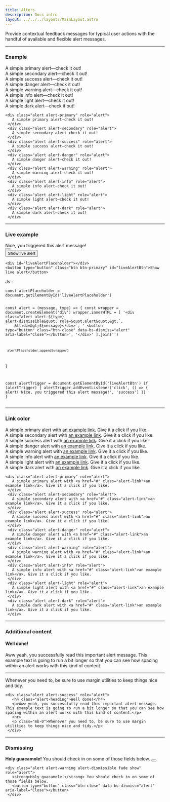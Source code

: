 ```yaml
---
title: Alters
description: Docs intro
layout: ../../../layouts/MainLayout.astro
---
```


<p>
 Provide contextual feedback messages for typical user actions with the handful of available and flexible alert
 messages.
</p>
<hr>

### Example
<div class="card">
 <div class="card-body">
  <div class="alert alert-primary" role="alert">
   A simple primary alert—check it out!
  </div>
  <div class="alert alert-secondary" role="alert">
   A simple secondary alert—check it out!
  </div>
  <div class="alert alert-success" role="alert">
   A simple success alert—check it out!
  </div>
  <div class="alert alert-danger" role="alert">
   A simple danger alert—check it out!
  </div>
  <div class="alert alert-warning" role="alert">
   A simple warning alert—check it out!
  </div>
  <div class="alert alert-info" role="alert">
   A simple info alert—check it out!
  </div>
  <div class="alert alert-light" role="alert">
   A simple light alert—check it out!
  </div>
  <div class="alert alert-dark" role="alert">
   A simple dark alert—check it out!
  </div>
 </div>
 <div class="card-footer">
  <pre><code class="language-html">&lt;div class=&quot;alert alert-primary&quot; role=&quot;alert&quot;&gt;
   A simple primary alert&#x2014;check it out!
 &lt;/div&gt;
 &lt;div class=&quot;alert alert-secondary&quot; role=&quot;alert&quot;&gt;
   A simple secondary alert&#x2014;check it out!
 &lt;/div&gt;
 &lt;div class=&quot;alert alert-success&quot; role=&quot;alert&quot;&gt;
   A simple success alert&#x2014;check it out!
 &lt;/div&gt;
 &lt;div class=&quot;alert alert-danger&quot; role=&quot;alert&quot;&gt;
   A simple danger alert&#x2014;check it out!
 &lt;/div&gt;
 &lt;div class=&quot;alert alert-warning&quot; role=&quot;alert&quot;&gt;
   A simple warning alert&#x2014;check it out!
 &lt;/div&gt;
 &lt;div class=&quot;alert alert-info&quot; role=&quot;alert&quot;&gt;
   A simple info alert&#x2014;check it out!
 &lt;/div&gt;
 &lt;div class=&quot;alert alert-light&quot; role=&quot;alert&quot;&gt;
   A simple light alert&#x2014;check it out!
 &lt;/div&gt;
 &lt;div class=&quot;alert alert-dark&quot; role=&quot;alert&quot;&gt;
   A simple dark alert&#x2014;check it out!
 &lt;/div&gt;</code></pre>
 </div>
</div>
<hr>

### Live example
<div class="card">
 <div class="card-body">
  <div id="liveAlertPlaceholder">
   <div>
    <div class="alert alert-success alert-dismissible" role="alert">
     <div>Nice, you triggered this alert message!</div> <button type="button" class="btn-close" data-bs-dismiss="alert"
      aria-label="Close"></button>
    </div>
   </div>
  </div>
  <button type="button" class="btn btn-primary" id="liveAlertBtn">Show live alert</button>
 </div>
 <div class="card-footer">
  <pre><code class="language-html">&lt;div id=&quot;liveAlertPlaceholder&quot;&gt;&lt;/div&gt;
&lt;button type=&quot;button&quot; class=&quot;btn btn-primary&quot; id=&quot;liveAlertBtn&quot;&gt;Show live alert&lt;/button&gt;</code></pre>
 </div>
</div>
<p>
 Js :
</p>
<div class="card">
 <div class="card-footer">
  <pre><code class="language-html">const alertPlaceholder = document.getElementById('liveAlertPlaceholder')

   const alert = (message, type) =&gt; {
     const wrapper = document.createElement('div')
     wrapper.innerHTML = [
       '&lt;div class=&quot;alert alert-${type} alert-dismissible&quot; role=&quot;alert&quot;&gt;`,
       `   &lt;div&gt;${message}&lt;/div&gt;`,
       '   &lt;button type=&quot;button&quot; class=&quot;btn-close&quot; data-bs-dismiss=&quot;alert&quot; aria-label=&quot;Close&quot;&gt;&lt;/button&gt;',
       '&lt;/div&gt;'
     ].join('')
   
     alertPlaceholder.append(wrapper)
   }
   
   const alertTrigger = document.getElementById('liveAlertBtn')
   if (alertTrigger) {
     alertTrigger.addEventListener('click', () =&gt; {
       alert('Nice, you triggered this alert message!', 'success')
     })
   }</code></pre>
 </div>
</div>
<hr>

### Link color
<div class="card">
 <div class="card-body">
  <div class="alert alert-primary" role="alert">
   A simple primary alert with <a href="#" class="alert-link">an example link</a>. Give it a click if you like.
  </div>
  <div class="alert alert-secondary" role="alert">
   A simple secondary alert with <a href="#" class="alert-link">an example link</a>. Give it a click if you like.
  </div>
  <div class="alert alert-success" role="alert">
   A simple success alert with <a href="#" class="alert-link">an example link</a>. Give it a click if you like.
  </div>
  <div class="alert alert-danger" role="alert">
   A simple danger alert with <a href="#" class="alert-link">an example link</a>. Give it a click if you like.
  </div>
  <div class="alert alert-warning" role="alert">
   A simple warning alert with <a href="#" class="alert-link">an example link</a>. Give it a click if you like.
  </div>
  <div class="alert alert-info" role="alert">
   A simple info alert with <a href="#" class="alert-link">an example link</a>. Give it a click if you like.
  </div>
  <div class="alert alert-light" role="alert">
   A simple light alert with <a href="#" class="alert-link">an example link</a>. Give it a click if you like.
  </div>
  <div class="alert alert-dark" role="alert">
   A simple dark alert with <a href="#" class="alert-link">an example link</a>. Give it a click if you like.
  </div>
 </div>
 <div class="card-footer">
  <pre><code class="language-html">&lt;div class=&quot;alert alert-primary&quot; role=&quot;alert&quot;&gt;
   A simple primary alert with &lt;a href=&quot;#&quot; class=&quot;alert-link&quot;&gt;an example link&lt;/a&gt;. Give it a click if you like.
 &lt;/div&gt;
 &lt;div class=&quot;alert alert-secondary&quot; role=&quot;alert&quot;&gt;
   A simple secondary alert with &lt;a href=&quot;#&quot; class=&quot;alert-link&quot;&gt;an example link&lt;/a&gt;. Give it a click if you like.
 &lt;/div&gt;
 &lt;div class=&quot;alert alert-success&quot; role=&quot;alert&quot;&gt;
   A simple success alert with &lt;a href=&quot;#&quot; class=&quot;alert-link&quot;&gt;an example link&lt;/a&gt;. Give it a click if you like.
 &lt;/div&gt;
 &lt;div class=&quot;alert alert-danger&quot; role=&quot;alert&quot;&gt;
   A simple danger alert with &lt;a href=&quot;#&quot; class=&quot;alert-link&quot;&gt;an example link&lt;/a&gt;. Give it a click if you like.
 &lt;/div&gt;
 &lt;div class=&quot;alert alert-warning&quot; role=&quot;alert&quot;&gt;
   A simple warning alert with &lt;a href=&quot;#&quot; class=&quot;alert-link&quot;&gt;an example link&lt;/a&gt;. Give it a click if you like.
 &lt;/div&gt;
 &lt;div class=&quot;alert alert-info&quot; role=&quot;alert&quot;&gt;
   A simple info alert with &lt;a href=&quot;#&quot; class=&quot;alert-link&quot;&gt;an example link&lt;/a&gt;. Give it a click if you like.
 &lt;/div&gt;
 &lt;div class=&quot;alert alert-light&quot; role=&quot;alert&quot;&gt;
   A simple light alert with &lt;a href=&quot;#&quot; class=&quot;alert-link&quot;&gt;an example link&lt;/a&gt;. Give it a click if you like.
 &lt;/div&gt;
 &lt;div class=&quot;alert alert-dark&quot; role=&quot;alert&quot;&gt;
   A simple dark alert with &lt;a href=&quot;#&quot; class=&quot;alert-link&quot;&gt;an example link&lt;/a&gt;. Give it a click if you like.
 &lt;/div&gt;</code></pre>
 </div>
</div>
<hr>

### Additional content
<div class="card">
 <div class="card-body">
  <div class="alert alert-success" role="alert">
   <h4 class="alert-heading">Well done!</h4>
   <p>Aww yeah, you successfully read this important alert message. This example text is going to run a bit longer so
    that you can see how spacing within an alert works with this kind of content.</p>
   <hr>
   <p class="mb-0">Whenever you need to, be sure to use margin utilities to keep things nice and tidy.</p>
  </div>
 </div>
 <div class="card-footer">
  <pre><code class="language-html">&lt;div class=&quot;alert alert-success&quot; role=&quot;alert&quot;&gt;
   &lt;h4 class=&quot;alert-heading&quot;&gt;Well done!&lt;/h4&gt;
   &lt;p&gt;Aww yeah, you successfully read this important alert message. This example text is going to run a bit longer so that you can see how spacing within an alert works with this kind of content.&lt;/p&gt;
   &lt;hr&gt;
   &lt;p class=&quot;mb-0&quot;&gt;Whenever you need to, be sure to use margin utilities to keep things nice and tidy.&lt;/p&gt;
 &lt;/div&gt;</code></pre>
 </div>
</div>
<hr>

### Dismissing
<div class="card">
 <div class="card-body">
  <div class="alert alert-warning alert-dismissible fade show" role="alert">
   <strong>Holy guacamole!</strong> You should check in on some of those fields below.
   <button type="button" class="btn-close" data-bs-dismiss="alert" aria-label="Close"></button>
  </div>
 </div>
 <div class="card-footer">
  <pre><code class="language-html">&lt;div class=&quot;alert alert-warning alert-dismissible fade show&quot; role=&quot;alert&quot;&gt;
   &lt;strong&gt;Holy guacamole!&lt;/strong&gt; You should check in on some of those fields below.
   &lt;button type=&quot;button&quot; class=&quot;btn-close&quot; data-bs-dismiss=&quot;alert&quot; aria-label=&quot;Close&quot;&gt;&lt;/button&gt;
 &lt;/div&gt;</code></pre>
 </div>
</div>